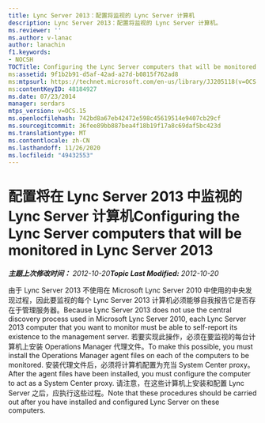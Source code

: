 ```yaml
---
title: Lync Server 2013：配置将监视的 Lync Server 计算机
description: Lync Server 2013：配置将监视的 Lync Server 计算机。
ms.reviewer: ''
ms.author: v-lanac
author: lanachin
f1.keywords:
- NOCSH
TOCTitle: Configuring the Lync Server computers that will be monitored
ms:assetid: 9f1b2b91-d5af-42ad-a27d-b0815f762ad8
ms:mtpsurl: https://technet.microsoft.com/en-us/library/JJ205118(v=OCS.15)
ms:contentKeyID: 48184927
ms.date: 07/23/2014
manager: serdars
mtps_version: v=OCS.15
ms.openlocfilehash: 742bd8a67eb42472e598c45619514e9407cb29cf
ms.sourcegitcommit: 36fee89bb887bea4f18b19f17a8c69daf5bc423d
ms.translationtype: MT
ms.contentlocale: zh-CN
ms.lasthandoff: 11/26/2020
ms.locfileid: "49432553"
---
```

# <a name="configuring-the-lync-server-computers-that-will-be-monitored-in-lync-server-2013"></a><span data-ttu-id="2e395-103">配置将在 Lync Server 2013 中监视的 Lync Server 计算机</span><span class="sxs-lookup"><span data-stu-id="2e395-103">Configuring the Lync Server computers that will be monitored in Lync Server 2013</span></span>

<div data-xmlns="http://www.w3.org/1999/xhtml">

<div class="topic" data-xmlns="http://www.w3.org/1999/xhtml" data-msxsl="urn:schemas-microsoft-com:xslt" data-cs="https://msdn.microsoft.com/">

<div data-asp="https://msdn2.microsoft.com/asp">



</div>

<div id="mainSection">

<div id="mainBody"><span data-ttu-id="2e395-104">

<span> </span></span><span class="sxs-lookup"><span data-stu-id="2e395-104">

<span> </span></span></span>

<span data-ttu-id="2e395-105">_**主题上次修改时间：** 2012-10-20_</span><span class="sxs-lookup"><span data-stu-id="2e395-105">_**Topic Last Modified:** 2012-10-20_</span></span>

<span data-ttu-id="2e395-106">由于 Lync Server 2013 不使用在 Microsoft Lync Server 2010 中使用的中央发现过程，因此要监视的每个 Lync Server 2013 计算机必须能够自我报告它是否存在于管理服务器。</span><span class="sxs-lookup"><span data-stu-id="2e395-106">Because Lync Server 2013 does not use the central discovery process used in Microsoft Lync Server 2010, each Lync Server 2013 computer that you want to monitor must be able to self-report its existence to the management server.</span></span> <span data-ttu-id="2e395-107">若要实现此操作，必须在要监视的每台计算机上安装 Operations Manager 代理文件。</span><span class="sxs-lookup"><span data-stu-id="2e395-107">To make this possible, you must install the Operations Manager agent files on each of the computers to be monitored.</span></span> <span data-ttu-id="2e395-108">安装代理文件后，必须将计算机配置为充当 System Center proxy。</span><span class="sxs-lookup"><span data-stu-id="2e395-108">After the agent files have been installed, you must configure the computer to act as a System Center proxy.</span></span> <span data-ttu-id="2e395-109">请注意，在这些计算机上安装和配置 Lync Server 之后，应执行这些过程。</span><span class="sxs-lookup"><span data-stu-id="2e395-109">Note that these procedures should be carried out after you have installed and configured Lync Server on these computers.</span></span>

<span data-ttu-id="2e395-110"></div>

<span> </span>

</div>

</div>

</span><span class="sxs-lookup"><span data-stu-id="2e395-110"></div>

<span> </span>

</div>

</div>

</span></span></div>

